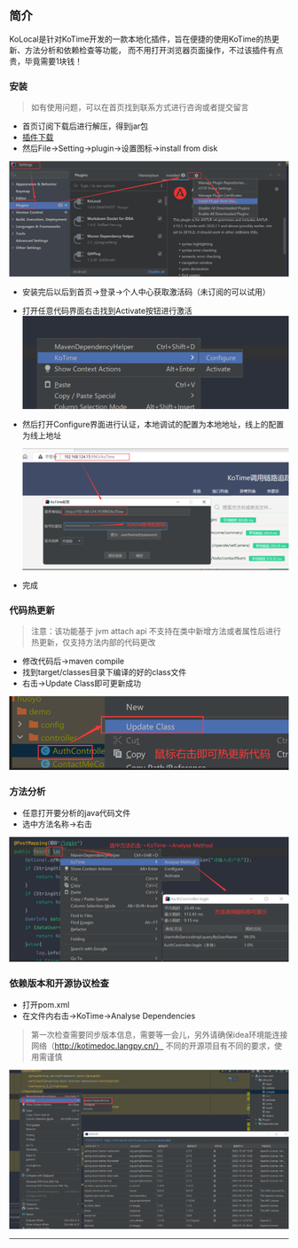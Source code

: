 ## 简介

KoLocal是针对KoTime开发的一款本地化插件，旨在便捷的使用KoTime的热更新、方法分析和依赖检查等功能，
而不用打开浏览器页面操作，不过该插件有点贵，毕竟需要1块钱！

### 安装

> 如有使用问题，可以在首页找到联系方式进行咨询或者提交留言


* 首页订阅下载后进行解压，得到jar包
* [插件下载](http://www.kotime.cn/person)
* 然后File->Setting->plugin->设置图标->install from disk

![](koa.png)


* 安装完后以后到首页->登录->个人中心获取激活码（未订阅的可以试用）
* 打开任意代码界面右击找到Activate按钮进行激活
  ![](koc1.png)


* 然后打开Configure界面进行认证，本地调试的配置为本地地址，线上的配置为线上地址

  ![](koc.png)

* 完成



### 代码热更新

> 注意：该功能基于 jvm attach api 不支持在类中新增方法或者属性后进行热更新，仅支持方法内部的代码更改



* 修改代码后->maven compile
* 找到target/classes目录下编译的好的class文件
* 右击->Update Class即可更新成功

![](korgx.png)


### 方法分析

* 任意打开要分析的java代码文件
* 选中方法名称->右击

![](kofffx.png)

### 依赖版本和开源协议检查

* 打开pom.xml
* 在文件内右击->KoTime->Analyse Dependencies

> 第一次检查需要同步版本信息，需要等一会儿，另外请确保idea环境能连接网络（http://kotimedoc.langpy.cn/）
> 不同的开源项目有不同的要求，使用需谨慎

![](ad.png)

---


